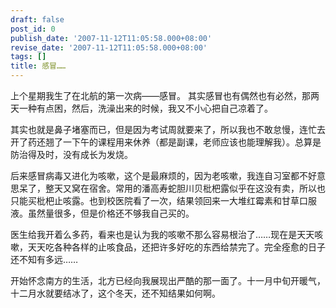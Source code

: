 ```yaml
---
draft: false
post_id: 0
publish_date: '2007-11-12T11:05:58.000+08:00'
revise_date: '2007-11-12T11:05:58.000+08:00'
tags: []
title: 感冒……
---
```


上个星期我生了在北航的第一次病——感冒。
其实感冒也有偶然也有必然，那两天一种有点困，然后，洗澡出来的时候，我又不小心把自己凉着了。

其实也就是鼻子堵塞而已，但是因为考试周就要来了，所以我也不敢怠慢，连忙去开了药还翘了一下午的课程用来休养（都是副课，老师应该也能理解我）。总算是防治得及时，没有成长为发烧。

后来感冒病毒又进化为咳嗽，这个是最麻烦的，因为老咳嗽，我连自习室都不好意思呆了，整天又窝在宿舍。常用的潘高寿蛇胆川贝枇杷露似乎在这没有卖，所以也只能买枇杷止咳露。也到校医院看了一次，结果领回来一大堆红霉素和甘草口服液。虽然量很多，但是价格还不够我自己买的。

医生给我开着么多药，看来也是认为我的咳嗽不那么容易根治了……现在是天天咳嗽，天天吃各种各样的止咳食品，还把许多好吃的东西给禁完了。完全痊愈的日子还不知有多远……

开始怀念南方的生活，北方已经向我展现出严酷的那一面了。十一月中旬开暖气，十二月水就要结冰了，这个冬天，还不知结果如何啊。
